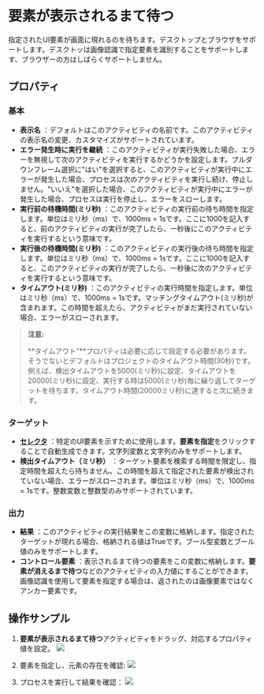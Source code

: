 # 要素が表示されるまて待つ

指定されたUI要素が画面に現れるのを待ちます。デスクトップとブラウザをサポートします。デスクトッは画像認識で指定要素を識別することをサポートします、ブラウザーの方はしばらくサポートしません。

## プロパティ

### 基本

- **表示名** ：デフォルトはこのアクティビティの名前です。このアクティビティの表示名の変更、カスタマイズがサポートされています。
- **エラー発生時に実行を継続** ：このアクティビティが実行失敗した場合、エラーを無視して次のアクティビティを実行するかどうかを設定します。プルダウンフレーム選択に"はい"を選択すると、このアクティビティが実行中にエラーが発生した場合、プロセスは次のアクティビティを実行し続け、停止しません。"いいえ"を選択した場合、このアクティビティが実行中にエラーが発生した場合、プロセスは実行を停止し、エラーをスローします。
- **実行前の待機時間(ミリ秒)** ：このアクティビティの実行前の待ち時間を指定します。単位はミリ秒（ms）で、1000ms = 1sです。ここに1000を記入すると、前のアクティビティの実行が完了したら、一秒後にこのアクティビティを実行するという意味です。
- **実行後の待機時間(ミリ秒)** ：このアクティビティの実行後の待ち時間を指定します。単位はミリ秒（ms）で、1000ms = 1sです。ここに1000を記入すると、このアクティビティの実行が完了したら、一秒後に次のアクティビティを実行するという意味です。
- **タイムアウト(ミリ秒)** ：このアクティビティの実行時間を指定します。単位はミリ秒（ms）で、1000ms = 1sです。マッチングタイムアウト(ミリ秒)が含まれます。この時間を超えたら、アクティビティがまだ実行されていない場合、エラーがスローされます。
> **注意:**
>
> **タイムアウト"**プロパティは必要に応じて設定する必要があります。そうでないとデフォルトはプロジェクトのタイムアウト時間(30秒)です。例えば、検出タイムアウトを5000(ミリ秒)に設定、タイムアウトを20000(ミリ秒)に設定、実行する時は5000(ミリ秒)毎に繰り返してターゲットを待ちます。タイムアウト時間(20000ミリ秒)に達すると次に続きます。

### ターゲット

- **[セレクタ](../Appendix/Selector.md?_v=v2020.4)** ：特定のUI要素を示すために使用します。**要素を指定**をクリックすることで自動生成できます。文字列変数と文字列のみをサポートします。
- **検出タイムアウト（ミリ秒）** ：ターゲット要素を検索する時間を限定し、指定時間を超えたら待ちません。この時間を超えて指定された要素が検出されていない場合、エラーがスローされます。単位はミリ秒（ms）で、1000ms = 1sです。整数変数と整数型のみサポートされています。

### 出力

- **結果** ：このアクティビティの実行結果をこの変数に格納します。指定されたターゲットが現れる場合、格納される値はTrueです。ブール型変数とブール値のみをサポートします。
- **コントロール要素** ：表示されるまて待つの要素をこの変数に格納します。**要素が消えるまで待つ**などのアクティビティの入力値にすることができます。画像認識を使用して要素を指定する場合は、返されたのは画像要素ではなくアンカー要素です。

## 操作サンプル
1. **要素が表示されるまて待つ**アクティビティをドラッグ、対応するプロパティ値を設定。
![](https://docimages.blob.core.chinacloudapi.cn/images/Activities/waitElementAppear1.png)

2. 要素を指定し、元素の存在を確認:
![](https://docimages.blob.core.chinacloudapi.cn/images/Activities/waitElementAppear2.png)

3. プロセスを実行して結果を確認：
![](https://docimages.blob.core.chinacloudapi.cn/images/Activities/waitElementAppear3.png)


